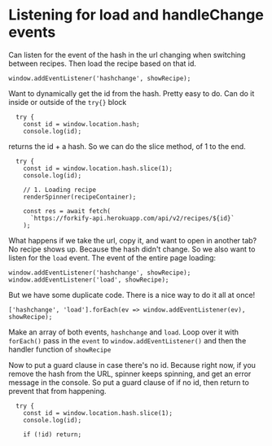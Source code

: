 # Listening for load and handleChange events

Can listen for the event of the hash in the url changing when switching between recipes. Then load the recipe based on that id.

```
window.addEventListener('hashchange', showRecipe);
```

Want to dynamically get the id from the hash. Pretty easy to do. Can do it inside or outside of the `try{}` block

```
  try {
    const id = window.location.hash;
    console.log(id);
```

returns the id + a hash. So we can do the slice method, of 1 to the end.

```
  try {
    const id = window.location.hash.slice(1);
    console.log(id);

    // 1. Loading recipe
    renderSpinner(recipeContainer);

    const res = await fetch(
      `https://forkify-api.herokuapp.com/api/v2/recipes/${id}`
    );
```

What happens if we take the url, copy it, and want to open in another tab? No recipe shows up. Because the hash didn't change. So we also want to listen for the `load` event. The event of the entire page loading:

```
window.addEventListener('hashchange', showRecipe);
window.addEventListener('load', showRecipe);
```

But we have some duplicate code. There is a nice way to do it all at once!

```
['hashchange', 'load'].forEach(ev => window.addEventListener(ev), showRecipe);
```

Make an array of both events, `hashchange` and `load`. Loop over it with `forEach()` pass in the `event` to `window.addEventListener()` and then the handler function of `showRecipe`

Now to put a guard clause in case there's no id. Because right now, if you remove the hash from the URL, spinner keeps spinning, and get an error message in the console. So put a guard clause of if no id, then return to prevent that from happening.

```
  try {
    const id = window.location.hash.slice(1);
    console.log(id);

    if (!id) return;
```
